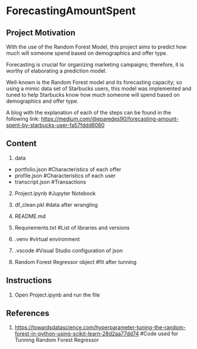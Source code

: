 # ForecastingAmountSpent

## Project Motivation
With the use of the Random Forest Model, this project aims to predict how much will someone spend based on demographics and offer type.

Forecasting is crucial for organizing marketing campaigns; therefore, it is worthy of elaborating a prediction model.

Well-known is the Random Forest model and its forecasting capacity; so using a mimic data set of Starbucks users, this model was implemented and tuned to help Starbucks know how much someone will spend based on demographics and offer type.

A blog with the explanation of each of the steps can be found in the following link: https://medium.com/@eparedes90/forecasting-amount-spent-by-starbucks-user-fa57fddd8080

## Content

1. data
- portfolio.json #Characteristics of each offer
- profile.json #Characteristics of each user
- transcript.json #Transactions

2. Project.ipynb #Jupyter Notebook

3. df_clean.pkl #data after wrangling

4. README.md

5. Requirements.txt #List of libraries and versions

6. .venv #virtual environment

7. .vscode #Visual Studio configuration of json

8. Random Forest Regressor object #fit after tunning

## Instructions
1. Open Project.ipynb and run the file

## References
1. https://towardsdatascience.com/hyperparameter-tuning-the-random-forest-in-python-using-scikit-learn-28d2aa77dd74 #Code used for Tunning Random Forest Regressor

